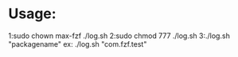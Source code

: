 Usage:
====
1:sudo chown max-fzf ./log.sh
2:sudo chmod 777 ./log.sh
3:./log.sh "packagename"  ex: ./log.sh "com.fzf.test"


